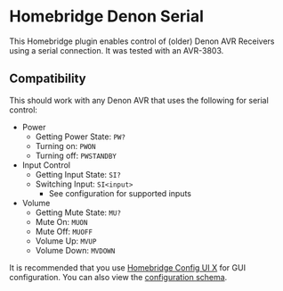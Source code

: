 # Homebridge Denon Serial

This Homebridge plugin enables control of (older) Denon AVR Receivers using a serial connection.
It was tested with an AVR-3803.

## Compatibility

This should work with any Denon AVR that uses the following for serial control:

- Power
    - Getting Power State: `PW?`
    - Turning on: `PWON`
    - Turning off: `PWSTANDBY`
- Input Control
    - Getting Input State: `SI?`
    - Switching Input: `SI<input>`
        - See configuration for supported inputs
- Volume
    - Getting Mute State: `MU?`
    - Mute On: `MUON`
    - Mute Off: `MUOFF`
    - Volume Up: `MVUP`
    - Volume Down: `MVDOWN`

It is recommended that you use [Homebridge Config UI X](https://github.com/oznu/homebridge-config-ui-x) for GUI configuration. You can also view the [configuration schema](config.schema.json).